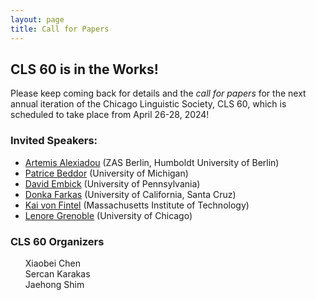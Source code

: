```yaml
---
layout: page
title: Call for Papers
---
```


<h2>
  CLS 60 is in the Works!
</h2>

Please keep coming back for details and the *call for papers* for the next annual iteration of the Chicago Linguistic Society, CLS 60, which is scheduled to take place from April 26-28, 2024!

<h3>Invited Speakers:</h3>

- <a href="https://https://www.leibniz-zas.de/en/people/details/alexiadou-artemis/alexiadou-artemis/">Artemis Alexiadou</a> (ZAS Berlin, Humboldt University of Berlin)
- <a href="https://https://sites.lsa.umich.edu/beddor//">Patrice Beddor</a> (University of Michigan)
- <a href="https://https://www.ling.upenn.edu/~embick///">David Embick</a> (University of Pennsylvania)
- <a href="https://https://people.ucsc.edu/~farkas////">Donka Farkas</a> (University of California, Santa Cruz)
-  <a href="https://https://www.kaivonfintel.org//">Kai von Fintel</a> (Massachusetts Institute of Technology)
- <a href="https://https://lucian.uchicago.edu/blogs/grenoble//">Lenore Grenoble</a> (University of Chicago)

  

<div class="organizers">
<h3>CLS 60 Organizers</h3>
<ul style="list-style:none;">
    <li>Xiaobei Chen</li>
    <li>Sercan Karakas</li>
    <li>Jaehong Shim</li>
    
</ul>
</div>

<!--

<h2>
  CALL FOR PAPERS
</h2>
<h3>
  59th Meeting of the Chicago Linguistic Society<br>
</h3>

_April 28 – April 30, 2023, at THE UNIVERSITY OF CHICAGO_
  
**Call Deadline:** <s>January 8, 2023 at 23:59</s>, <em>Extended to:</em> <b>January 15, 2023 at 23:59</b> US Central Standard Time (GMT-6)

<h3>Meeting Description:</h3>
  
The Chicago Linguistic Society is the oldest student-run linguistics organization in the United States. This academic year, CLS will host its 59th annual meeting, which will be held from Friday, April 28 to Sunday, April 30, 2023.

<h3>Call for Papers:</h3>

The Chicago Linguistic Society invites abstracts in any area of current research on the human language faculty, including but not limited to syntax, morphology, semantics, pragmatics, sociolinguistics, phonology, phonetics, and all relevant interfaces and allied fields in cognitive/social sciences. We particularly encourage submissions relevant to this year’s proposed special sessions, detailed below.

Presenters will be given 20 minutes for their presentation followed by a 10-minute question period. Presented papers will be published in the CLS proceedings. This year’s conference features a poster session; those presenting a poster may be chosen as alternates for talks. All talks and poster presentations will be published as regular papers in the proceedings.

<h3>Special Topics:</h3>

We particularly encourage submissions relevant to this year’s proposed special topics:

- Ancient languages
- Arctic languages
- Syntax-prosody interface

Details on each of the special topics can be found on EasyChair ([https://easychair.org/conferences/?conf=cls59](https://easychair.org/conferences/?conf=cls59)) and our website ([http://chicagolinguisticsociety.org/call.html](http://chicagolinguisticsociety.org/call.html))

<h3>Abstract Guidelines:</h3>

Submissions that fail to comply with any of the following guidelines will be automatically rejected.

Submit abstracts in PDF format with the filename PaperTitle.pdf.
Include the paper title and keywords (e.g., CLS special session title if applicable, linguistic subfield(s), language(s)/language family) within the abstract.
Limit abstracts to two US letter-sized pages in length, including data and references (just select references are acceptable). Use one-inch margins and a font size no smaller than 11 point. Incorporate data into the main text of the abstract, not on a separate page.
Anonymize submissions by not including author name(s) in the abstract or filename.
Use the EasyChair platform ([https://easychair.org/conferences/?conf=cls59](https://easychair.org/conferences/?conf=cls59)) for the submission of abstracts.
Restrict submissions to one individual abstract and one joint abstract per author, or two joint abstracts per author.

<h3>Invited Speakers:</h3>

- Richard Compton (Université du Québec à Montréal)
- Troy Messick (Rutgers University)
- Line Mikkelsen (University of California, Berkeley)
- Prerna Nadathur (The Ohio State University)
- Natalie Weber (Yale University)
- Chris Kennedy (University of Chicago)

<h3>Important Dates:</h3>

Submission deadline: <s>January 8, 2023 at 23:59</s>, <em>extended to</em> <b>January 15, 2023 at 23:59</b>

Notification: First week of March

Conference dates: April 28 - April 30, 2023

<h3>Organizers:</h3>

- Akshay Aitha
- Kutay Serova
- Madeline Snigaroff

<h3>Land Acknowledgement:</h3>

The Chicago Linguistic Society is headquartered at the University of Chicago, which was built on the occupied and unceded lands ancestrally stewarded by many Native peoples. These include the people of the Council of Three Fires (the Ojibwe, Potawatomi, and Odawa nations) as well as the Menominee, Kickapoo, Miami, Sac and Fox, and Ho-Chunk nations. Today, Cook County is home to 39,000 Native people representing more than 100 tribal nations.

<h3>Questions?</h3>

Please email us at _chicagolinguisticsociety.cls59@gmail.com_ for any questions or issues that may arise.

__________________________________________________________________________

<h3>Special Topics</h3>

**Ancient languages:**

While the study of ancient and liturgical languages has traditionally been associated with philological work and historical linguistics, we would like to showcase work from all theoretical linguistic disciplines and interdisciplinary work that deal with linguistic data and the methodology of working with ancient and liturgical languages without native speaker consultants.

**Arctic languages:**

Arctic languages are not defined by a particular latitude, but rather encompass the indigenous languages spoken in the northernmost region of the globe, an area historically understudied. Arctic language linguistics might involve formalist subfields, sociolinguistics, historical linguistics, linguistic anthropology, language revitalization, or any other area pertaining to language.

**Prosody-syntax interface:**

The interaction between prosody (rhythmic and metrical structure at levels higher than the word) and syntax (the form of sentences and words) has been a large focus of research in the formal (and experimental) linguistic community for many decades. We welcome any submissions relating to the interface between prosody and syntax in any language and from any methodological approach.

-->
